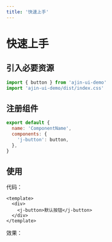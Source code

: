 ```yaml
---
title: '快速上手'
---
```


# 快速上手

## 引入必要资源

```javascript
import { button } from 'ajin-ui-demo'
import 'ajin-ui-demo/dist/index.css'
```

## 注册组件

```javascript
export default {
  name: 'ComponentName',
  components: {
    'j-button': button,
  },
}
```

## 使用

代码：

```vue
<template>
  <div>
    <j-button>默认按钮</j-button>
  </div>
</template>
```

效果：
<ClientOnly>
<get-started-button-demo></get-started-button-demo>
</ClientOnly>
